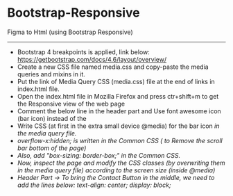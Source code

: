 # Bootstrap-Responsive
Figma to Html (using Bootstrap Responsive)

------------------------
* Bootstrap 4 breakpoints is applied, link below:
https://getbootstrap.com/docs/4.6/layout/overview/
* Create a new CSS file named media.css and copy-paste the media queries and mixins in it.
* Put the link of Media Query CSS (media.css) file at the end of links in index.html file.
* Open the index.html file in Mozilla Firefox and press ctr+shift+m to get the Responsive view of the web page
* Comment the below line in the header part and Use font awesome icon (bar icon) instead of the <span>
  <span class="navbar-toggler-icon"></span>
* Write CSS (at first in the extra small device @media) for the bar icon <i> in the media query file.
* overflow-x:hidden; is written in the Common CSS ( to Remove the scroll bar bottom of the page)
* Also, add "box-sizing: border-box;" in the Common CSS.
* Now, inspect the page and modify the CSS classes (by overwriting them in the media query file) according to the screen size (inside @media)
* Header Part -> To bring the Contact Button in the middle, we need to add the lines below:
  text-align: center;
  display: block;
